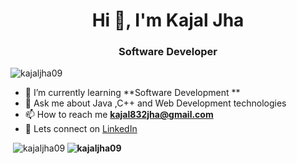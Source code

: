 <h1 align="center">Hi 👋, I'm Kajal Jha</h1>
<h3 align="center">Software Developer</h3>
<p align="left"> <img src="https://komarev.com/ghpvc/?username=kajaljha09&label=Profile%20views&color=0e75b6&style=flat" alt="kajaljha09" /> </p>

- 🌱 I’m currently learning **Software Development **
- 📝 Ask me about Java ,C++ and Web Development technologies
- 📫 How to reach me **kajal832jha@gmail.com**
- 🤝 Lets connect on [LinkedIn](https://www.linkedin.com/in/kajal-jha-105262194/)

&nbsp;<img style="display:inline" src="https://github-readme-stats.vercel.app/api?username=kajaljha09&show_icons=true&locale=en" alt="kajaljha09" /><b>
<img style="display:inline" src="https://github-readme-streak-stats.herokuapp.com/?user=kajaljha09&" alt="kajaljha09" />


